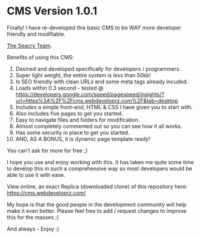 # CMS Version 1.0.1
Finally! I have re-developed this basic CMS to be WAY more developer friendly and modifiable.

[The Seacry Team](https://t.me/seacry-love).

Benefits of using this CMS:
1) Desined and developed specifically for developers / programmers.
2) Super light weight, the entire system is less than 50kb!
3) Is SEO friendly with clean URLs and some meta tags already incuded.
4) Loads within 0.3 second - tested @ https://developers.google.com/speed/pagespeed/insights/?url=https%3A%2F%2Fcms.webdeveloprz.com%2F&tab=desktop
5) Includes a simple front-end, HTML & CSS I have given you to start with.
6) Also includes five pages to get you started.
7) Easy to navigate files and folders for modification.
8) Almost completely commented out so you can see how it all works.
9) Has some security in place to get you started.
10) AND, AS A BONUS, it is dynamic page template ready!

You can't ask for more for free ;)

I hope you use and enjoy working with this. It has taken me quite some time to develop this in such a comprehensive way so most developers would be able to use it with ease. 

View online, an exact Replica (downloaded clone) of this repository here: https://cms.webdeveloprz.com/

My hope is that the good people in the development community will help make it even better.
Please feel free to add / request changes to improve this for the masses ;)

And always - Enjoy :)
